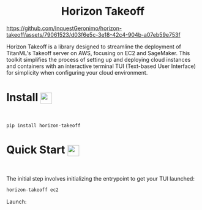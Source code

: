 <h1 align="center">
Horizon Takeoff
</h1>

<!-- <div align="center">
    <img width="400" height="350" src="./img/rocket.png">
</div> -->

https://github.com/InquestGeronimo/horizon-takeoff/assets/79061523/d03f6e5c-3e18-42c4-904b-a07eb59e753f


Horizon Takeoff is a library designed to streamline the deployment of TitanML's Takeoff server on AWS, focusing on EC2 and SageMaker. This toolkit simplifies the process of setting up and deploying cloud instances and containers with an interactive terminal TUI (Text-based User Interface) for simplicity when configuring your cloud environment.

# Install <img align="center" width="30" height="29" src="https://media.giphy.com/media/sULKEgDMX8LcI/giphy.gif">
<br>

```
pip install horizon-takeoff
```

# Quick Start <img align="center" width="30" height="29" src="https://media.giphy.com/media/PeaNPlyOVPNMHjqTm7/giphy.gif">
<br>

The initial step involves initializing the entrypoint to get your TUI launched:

```py
horizon-takeoff ec2
```

Launch:


